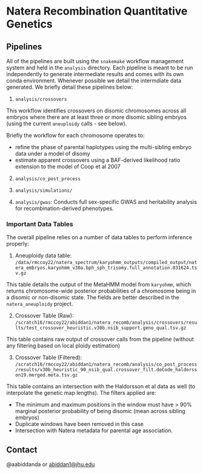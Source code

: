 # Natera Recombination Quantitative Genetics

## Pipelines

All of the pipelines are built using the `snakemake` workflow management system and held in the `analysis` directory. Each pipeline is meant to be run independently to generate intermediate results and comes with its own conda environment. Whenever possible we detail the intermdiate data generated. We briefly detail these pipelines below:

1. `analysis/crossovers`

This workflow identifies crossovers on disomic chromosomes across all embryos where there are at least three or more disomic sibling embryos (using the current `aneuploidy` calls - see below). 

Briefly the workflow for each chromosome operates to:

* refine the phase of parental haplotypes using the multi-sibling embryo data under a model of disomy
* estimate apparent crossovers using a BAF-derived likelihood ratio extension to the model of Coop et al 2007 

2. `analysis/co_post_process`

3. `analysis/simulations/`

4. `analysis/gwas`: Conducts full sex-specific GWAS and heritability analysis for recombination-derived phenotypes. 

### Important Data Tables

The overall pipeline relies on a number of data tables to perform inference properly:

1. Aneuploidy data table: `/data/rmccoy22/natera_spectrum/karyohmm_outputs/compiled_output/natera_embryos.karyohmm_v30a.bph_sph_trisomy.full_annotation.031624.tsv.gz`

This table details the output of the MetaHMM model from `karyohmm`, which returns chromosome-wide posterior probabilities of a chromosome being in a disomic or non-disomic state. The fields are better described in the `natera_aneuploidy` project.

2. Crossover Table (Raw): `/scratch16/rmccoy22/abiddan1/natera_recomb/analysis/crossovers/results/test_crossover_heuristic.v30b.nsib_support.geno_qual.tsv.gz`

This table contains raw output of crossover calls from the pipeline (without any filtering based on local ploidy estimation) 

3. Crossover Table (Filtered): `/scratch16/rmccoy22/abiddan1/natera_recomb/analysis/co_post_process/results/v30b_heuristic_90_nsib_qual.crossover_filt.deCode_haldorsson19.merged.meta.tsv.gz` 

This table contains an intersection with the Haldorsson et al data as well (to interpolate the genetic map lengths). The filters applied are:

* The minimum and maximum positions in the window must have > 90% marginal posterior probability of being disomic (mean across sibling embryos)
* Duplicate windows have been removed in this case
* Intersection with Natera metadata for parental age association.

## Contact

@aabiddanda or abiddan1@jhu.edu
